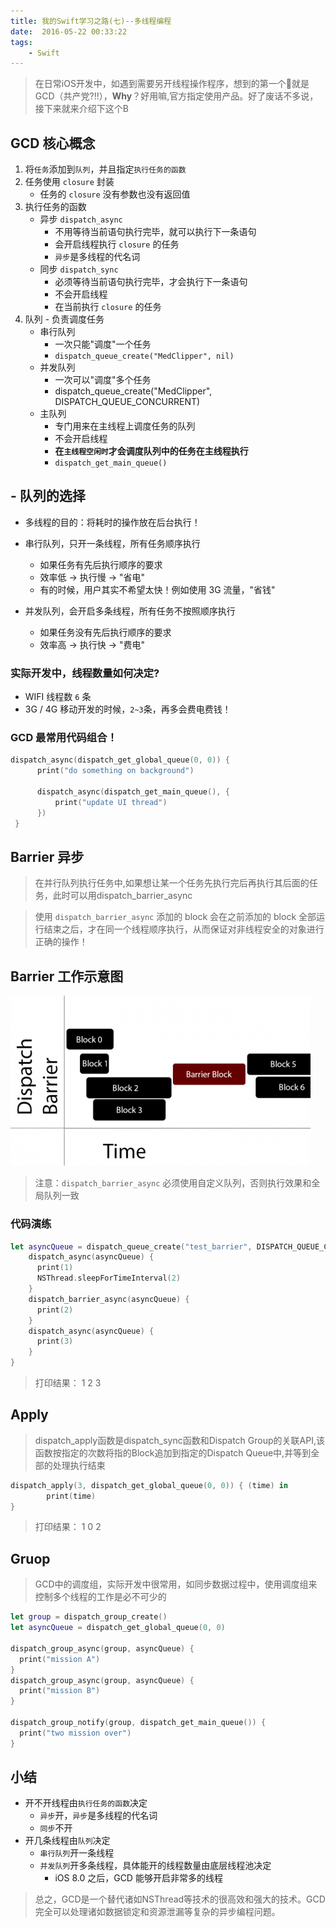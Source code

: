 ```yaml
---
title: 我的Swift学习之路(七)--多线程编程
date:  2016-05-22 00:33:22
tags:
    - Swift
---
```



>在日常iOS开发中，如遇到需要另开线程操作程序，想到的第一个就是GCD（共产党?!!），**Why**？好用嘛,官方指定使用产品。好了废话不多说，接下来就来介绍下这个B

## GCD 核心概念

1. 将`任务`添加到`队列`，并且指定`执行任务的函数`
2. 任务使用 `closure` 封装
    * 任务的 `closure` 没有参数也没有返回值
3. 执行任务的函数
    * 异步 `dispatch_async`
        * 不用等待当前语句执行完毕，就可以执行下一条语句
        * 会开启线程执行 `closure` 的任务
        * `异步`是多线程的代名词
    * 同步 `dispatch_sync`
        * 必须等待当前语句执行完毕，才会执行下一条语句
        * 不会开启线程
        * 在当前执行 `closure` 的任务
4. 队列 - 负责调度任务
    * 串行队列
        * 一次只能"调度"一个任务
        * `dispatch_queue_create("MedClipper", nil)`
    * 并发队列
        * 一次可以"调度"多个任务
        * dispatch_queue_create("MedClipper", DISPATCH_QUEUE_CONCURRENT)
    * 主队列
        * 专门用来在主线程上调度任务的队列
        * 不会开启线程
        * **在`主线程空闲时`才会调度队列中的任务在主线程执行**
        * `dispatch_get_main_queue()`

## - 队列的选择

* 多线程的目的：将耗时的操作放在后台执行！

* 串行队列，只开一条线程，所有任务顺序执行
    * 如果任务有先后执行顺序的要求
    * 效率低 -> 执行慢 -> "省电"
    * 有的时候，用户其实不希望太快！例如使用 3G 流量，"省钱"
* 并发队列，会开启多条线程，所有任务不按照顺序执行
    * 如果任务没有先后执行顺序的要求
    * 效率高 -> 执行快 -> "费电"

### 实际开发中，线程数量如何决定?

* WIFI 线程数 `6` 条
* 3G / 4G 移动开发的时候，`2~3`条，再多会费电费钱！

###  GCD 最常用代码组合！
```Swift
dispatch_async(dispatch_get_global_queue(0, 0)) { 
	  print("do something on background")
	
	  dispatch_async(dispatch_get_main_queue(), {
	      print("update UI thread")
	  })
 }
```

## Barrier 异步

>在并行队列执行任务中,如果想让某一个任务先执行完后再执行其后面的任务，此时可以用dispatch_barrier_async


> 使用 `dispatch_barrier_async` 添加的 block 会在之前添加的 block 全部运行结束之后，才在同一个线程顺序执行，从而保证对非线程安全的对象进行正确的操作！

## Barrier 工作示意图

![](/images/Dispatch-Barrier.png)

> 注意：`dispatch_barrier_async` 必须使用自定义队列，否则执行效果和全局队列一致


### 代码演练
```Swift
let asyncQueue = dispatch_queue_create("test_barrier", DISPATCH_QUEUE_CONCURRENT)
	dispatch_async(asyncQueue) {
	  print(1)
	  NSThread.sleepForTimeInterval(2)
	}
	dispatch_barrier_async(asyncQueue) {
	  print(2)
	}
	dispatch_async(asyncQueue) {
	  print(3)
	}
}
```

>打印结果： 
>1
>2
>3


##	Apply

>dispatch_apply函数是dispatch_sync函数和Dispatch Group的关联API,该函数按指定的次数将指的Block追加到指定的Dispatch Queue中,并等到全部的处理执行结束 

```Swift
dispatch_apply(3, dispatch_get_global_queue(0, 0)) { (time) in
		print(time)
}
```

>打印结果： 
>1
>0
>2

## Gruop

>GCD中的调度组，实际开发中很常用，如同步数据过程中，使用调度组来控制多个线程的工作是必不可少的

```Swift
let group = dispatch_group_create()
let asyncQueue = dispatch_get_global_queue(0, 0)

dispatch_group_async(group, asyncQueue) { 
  print("mission A")
}
dispatch_group_async(group, asyncQueue) {
  print("mission B")
}

dispatch_group_notify(group, dispatch_get_main_queue()) { 
  print("two mission over")
}
```

## 小结

* 开不开线程由`执行任务的函数`决定
    * `异步`开，`异步`是多线程的代名词
    * `同步`不开
* 开几条线程由`队列`决定
    * `串行队列`开一条线程
    * `并发队列`开多条线程，具体能开的线程数量由底层线程池决定
        * iOS 8.0 之后，GCD 能够开启非常多的线程

>总之，GCD是一个替代诸如NSThread等技术的很高效和强大的技术。GCD完全可以处理诸如数据锁定和资源泄漏等复杂的异步编程问题。


